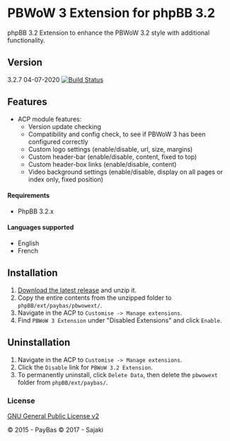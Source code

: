 PBWoW 3 Extension for phpBB 3.2
=========

phpBB 3.2 Extension to enhance the PBWoW 3.2 style with additional functionality.

## Version 
3.2.7 04-07-2020
[![Build Status](https://api.travis-ci.org/Sajaki/pbwowext.svg)](https://travis-ci.org/Sajaki/pbwowext)

## Features
- ACP module features:
  - Version update checking
  - Compatibility and config check, to see if PBWoW 3 has been configured correctly
  - Custom logo settings (enable/disable, url, size, margins)
  - Custom header-bar (enable/disable, content, fixed to top)
  - Custom header-box links (enable/disable, content)
  - Video background settings (enable/disable, display on all pages or index only, fixed position)

#### Requirements
- PhpBB 3.2.x 

#### Languages supported
- English
- French

## Installation
1. [Download the latest release](https://github.com/Sajaki/pbwowext/releases) and unzip it.
2. Copy the entire contents from the unzipped folder to `phpBB/ext/paybas/pbwowext/`.
3. Navigate in the ACP to `Customise -> Manage extensions`.
4. Find `PBWoW 3 Extension` under "Disabled Extensions" and click `Enable`.

## Uninstallation
1. Navigate in the ACP to `Customise -> Manage extensions`.
2. Click the `Disable` link for `PBWoW 3.2 Extension`.
3. To permanently uninstall, click `Delete Data`, then delete the `pbwowext` folder from `phpBB/ext/paybas/`.

### License
[GNU General Public License v2](http://opensource.org/licenses/GPL-2.0)

© 2015 - PayBas
© 2017 - Sajaki
